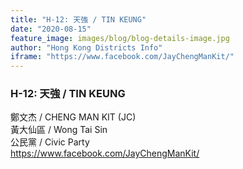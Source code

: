 ```yaml
---
title: "H-12: 天強 / TIN KEUNG"
date: "2020-08-15"
feature_image: images/blog/blog-details-image.jpg
author: "Hong Kong Districts Info"
iframe: "https://www.facebook.com/JayChengManKit/"
---
```


### H-12: 天強 / TIN KEUNG  
鄭文杰 / CHENG MAN KIT (JC)  
黃大仙區 / Wong Tai Sin  
公民黨 / Civic Party  
https://www.facebook.com/JayChengManKit/
